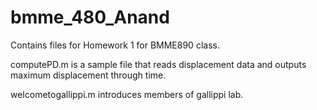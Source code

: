# bmme_480_Anand

Contains files for Homework 1 for BMME890 class.

computePD.m is a sample file that reads displacement data and outputs maximum displacement through time.

welcometogallippi.m introduces members of gallippi lab.
